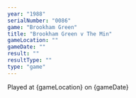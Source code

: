 ```yaml
---
year: "1988"
serialNumber: "0086" 
game: "Brookham Green"
title: "Brookham Green v The Min"
gameLocation: ""
gameDate: ""
result: ""
resultType: ""
type: "game"
---
```


Played at {gameLocation} on {gameDate} 